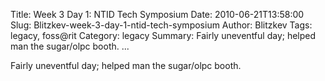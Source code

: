 Title: Week 3 Day 1: NTID Tech Symposium
Date: 2010-06-21T13:58:00
Slug: Blitzkev-week-3-day-1-ntid-tech-symposium
Author: Blitzkev
Tags: legacy, foss@rit
Category: legacy
Summary: Fairly uneventful day; helped man the sugar/olpc booth.   ... 

Fairly uneventful day; helped man the sugar/olpc booth.

